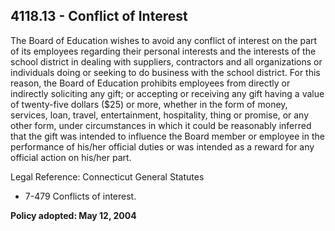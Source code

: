 ## 4118.13 - Conflict of Interest

The Board of Education wishes to avoid any conflict of interest on the part of its employees regarding their personal interests and the interests of the school district in dealing with suppliers, contractors and all organizations or individuals doing or seeking to do business with the school district.  For this reason, the Board of Education prohibits employees from directly or indirectly soliciting any gift; or accepting or receiving any gift having a value of twenty-five dollars ($25) or more, whether in the form of money, services, loan, travel, entertainment, hospitality, thing or promise, or any other form, under circumstances in which it could be reasonably inferred that the gift was intended to influence the Board member or employee in the performance of his/her official duties or was intended as a reward for any official action on his/her part.

Legal Reference:  Connecticut General Statutes

* 7-479 Conflicts of interest.

**Policy adopted:   May 12, 2004**

